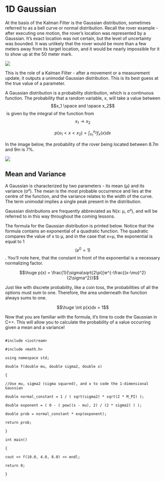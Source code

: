 # 1D Gaussian

At the basis of the Kalman Filter is the Gaussian distribution, sometimes referred to as a bell curve or normal distribution. Recall the rover example - after executing one motion, the rover’s location was represented by a Gaussian. It’s exact location was not certain, but the level of uncertainty was bounded. It was unlikely that the rover would be more than a few meters away from its target location, and it would be nearly impossible for it to show up at the 50 meter mark.

[](https://classroom.udacity.com/nanodegrees/nd209/parts/dad7b7cc-9cce-4be4-876e-30935216c8fa/modules/f5048868-4bd8-4e8d-8c6b-69bd559ed9db/lessons/f002d591-94af-4c70-aeac-ac2ed6f7b527/concepts/e91213a4-1faf-4dbc-878a-758e0b74dc1b#)

![](https://s3.amazonaws.com/video.udacity-data.com/topher/2018/January/5a6a7042_c2l2-a08-rover/c2l2-a08-rover.png)

This is the role of a Kalman Filter - after a movement or a measurement update, it outputs a unimodal Gaussian distribution. This is its best guess at the true value of a parameter.

A Gaussian distribution is a probability distribution, which is a continuous function. The probability that a random variable, x, will take a value between $$x_1 \space and \space  x_2$$​  is given by the integral of the function from $$x_1 \to x_2$$

$$p(x_1 < x < x_2) = \int_{x_1}^{x_2}f_x(x)dx$$

In the image below, the probability of the rover being located between 8.7m and 9m is 7%.

[](https://classroom.udacity.com/nanodegrees/nd209/parts/dad7b7cc-9cce-4be4-876e-30935216c8fa/modules/f5048868-4bd8-4e8d-8c6b-69bd559ed9db/lessons/f002d591-94af-4c70-aeac-ac2ed6f7b527/concepts/e91213a4-1faf-4dbc-878a-758e0b74dc1b#)

![](https://s3.amazonaws.com/video.udacity-data.com/topher/2018/January/5a6a7041_c2l2-a08-graph-/c2l2-a08-graph-.png)

## Mean and Variance

A Gaussian is characterized by two parameters - its mean (μ) and its variance (σ²). The mean is the most probable occurrence and lies at the centre of the function, and the variance relates to the width of the curve. The term unimodal implies a single peak present in the distribution.

Gaussian distributions are frequently abbreviated as N(x: μ, σ²), and will be referred to in this way throughout the coming lessons.


The formula for the Gaussian distribution is printed below. Notice that the formula contains an exponential of a quadratic function. The quadratic compares the value of x to μ, and in the case that x=μ, the exponential is equal to 1 $$(e^0 = 1)$$. You’ll note here, that the constant in front of the exponential is a necessary normalizing factor.

$$\huge p(x) = \frac{1}{\sigma\sqrt{2\pi}}e^{-\frac{(x-\mu)^2}{2\sigma^2}}$$

Just like with discrete probability, like a coin toss, the probabilities of all the options must sum to one. Therefore, the area underneath the function always sums to one.

$$\huge \int p(x)dx = 1$$

Now that you are familiar with the formula, it’s time to code the Gaussian in C++. This will allow you to calculate the probability of a value occurring given a mean and a variance!

```

#include <iostream>

#include <math.h>

using namespace std;

double f(double mu, double sigma2, double x)

{

//Use mu, sigma2 (sigma squared), and x to code the 1-dimensional Gaussian

double normal_constant = 1 / ( sqrt(sigma2) * sqrt(2 * M_PI) );

double exponent = ( 0 - ( pow((x - mu), 2) / (2 * sigma2) ) );

double prob = normal_constant * exp(exponent);

return prob;

}

int main()

{

cout << f(10.0, 4.0, 8.0) << endl;

return 0;

}
```









<!--stackedit_data:
eyJoaXN0b3J5IjpbLTE1ODQwOTU3OThdfQ==
-->